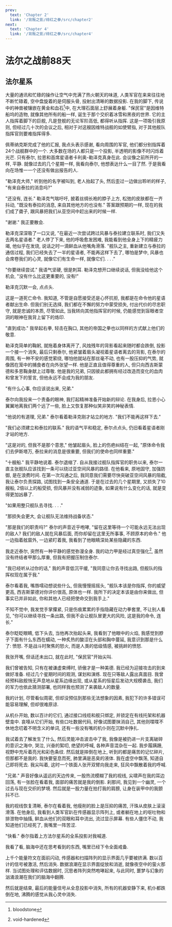 ```yaml
---
prev:
  text: 'Chapter 2'
  link: '/背叛之影/绯红之拳/src/chapter2'
next:
  text: 'Chapter 4'
  link: '/背叛之影/绯红之拳/src/chapter4'
---
```


# 法尔之战前88天

## 法尔星系

大量的通讯和忙碌的操作让空气中充满了热火朝天的味道, 人类军官在来来往往地不断忙碌着, 空中盘旋着的是伺服头骨, 投射出清晰的数据投影. 在我的脚下, 传说中的神兽被镶嵌在黄金和血石[^背叛之影-绯红之拳-chapter2-01]中, 在大理石面层上舒展着身躯. "保民官"是因维特船坞的造物, 就像其他所有的船一样, 诞生于那个交织着冰雪和黑夜的世界. 它的主人指挥着脚下的巨舰, 凡是登舰的无论军阶高低, 都得听从指挥. 这是一项吸引我原则, 但经过几十次的会议之后, 相对于对这艘因维特战舰的如使臂指, 对于其他舰队指挥官则要难指挥得多.

[^背叛之影-绯红之拳-chapter2-01]: bloodstone

佩蒂纳克斯完成了他的汇报, 我点头表示感谢, 看向周围的军官, 他们都分别指挥着24个战舰群中的一个. 大多数在场的人都只是一个投影, 半透明的影像不时闪烁着光芒. 只有泰尔, 拉恩和首席星语者卡利奥-勒泽克真身在此. 会议像之前所开的一样, 平静. 就像过去的几个星期一样, 我看向泰尔, 他想表达什么一目了然. 于是我看向在场惟一一个还没有做出报告的人.

"勒泽克大师," 听到他的名字被叫到, 老人抬起了头, 然后歪过一边做出聆听的样子, "有来自泰拉的消息吗?"

"还没有, 连长." 勒泽克气喘吁吁, 披着丝绸长袍的脖子上方, 松弛的皮肤都在一齐抖动, "既没有泰拉的消息, 来自其他地方的也没有." 答案跟预期的一样, 现在的我们成了聋子, 跟风暴把我们从亚空间中赶出来的时候一样.

"谢谢." 我正要散会.

勒泽克深深吸了一口又说, "在最近一次尝试跨过风暴与泰拉建立联系时, 我们又失去两名星语者." 老人停了下来, 他的呼吸愈发困难, 我能看到他全身上下的精疲力竭, 他似乎在发烧, 说话之时一滴鲜血从他嘴角滑落. "舰队之主, 重新建立与泰拉的通信过程, 我们已经失去了一半的星语者, 不能再这样下去了, 哪怕是梦中, 风暴也会席卷我们的心灵, 就像它们有生命一样, 就像它们. . . ."

"你要继续尝试." 我语气坚硬, 很是刺耳. 勒泽克想开口继续说话, 但我没给他这个机会, "没有什么比这更重要的, 没有!"

勒泽克沉默一会, 点点头.

这是一道死亡命令. 我知道, 不管是自愿接受还是心怀抗拒, 我都是在命令他的星语者献出生命. 但我们别无选择, 我们都在不懈的努力中蒙受损失, 付出代价的尽忠职守, 就是忠诚的本质, 尽管如此, 当我转向其他指挥官的时候, 仍能感觉到盲眼者空洞的眼神在我背上留下的烙印.

"直到成功." 我举起右拳, 轻击在胸口, 其他的帝国之拳也以同样的方式献上他们的敬意.

勒泽克简单的鞠躬, 就拖着身体离开了, 风烛残年的背影看起来随时都会跌倒, 投影一个接一个消失, 最后只剩泰尔, 他紧皱着眉头凝视着星语者离去的背影, 在泰尔的周围, 有一种不安的感觉萦绕, 哪怕他就站在那丝毫不动, 也有一股压抑的气势, 就像困在笼中的捕食者在向外张望一样. 他是正直且值得尊重的人, 但只向西吉斯蒙德和多恩鞠身献上过尊敬. 他是我的兄弟, 只因彼此都拥有经过改造而变化的血肉和曾发下的誓言, 但他永远不会成为我的朋友.

"有什么心事, 你应该说出来, 兄弟."

泰尔向我投来一个责备的眼神, 我打起精神准备开始新的辩论. 在我身后, 拉恩小心翼翼地离我们两个远了一些, 脸上又恢复那种似笑非笑的神秘表情.

"他说的有道理, 兄弟." 泰尔看着勒泽克刚才站立的地方. "我们不能再这样下去."

"我们必须建立和泰拉的联系." 我的语气平和稳定, 泰尔点点头, 仍旧看着星语者刚才站的地方.

"这是对的, 但我不是那个意思," 他皱起眉头, 脸上的伤疤纠结在一起, "原体命令我们去伊斯塔万, 泰拉来的消息是很重要, 但我们的使命也同样重要."

"十艘船." 我平静地说着. 泰尔退缩了. 自从我接过舰队指挥官的职务以来, 泰尔一直主张舰队应该找到一条可以绕过亚空间风暴的路径. 在他看来, 原地固守, 加强防御, 是在浪费时间. 在第一次沟通之后, 我同意我们需要尽快突破亚空间风暴的阻截, 我让泰尔负责探路, 试图找到一条安全通道. 于是在过去的几个星期里, 又损失了10艘船, 2倍以上的船受损, 但风暴并没有减弱的迹象, 如果说有什么变化的话, 就是变得更加凶暴了.

"如果用整只舰队去寻找. . . ."

"那损失会更大, 会让舰队无法维持战备状态."

"那是我们的职责吗?" 泰尔的声音近乎咆哮, "留在这里等待一个可能永远无法出现的敌人? 我们的敌人就在风暴后面, 而你却留在这里无所事事, 不顾原本的命令." 他一边指着舷窗外, 一边紧盯着我, 我看到了他眼睛深处某些隐藏的东西.

我走近泰尔, 突然有一种平静的感觉弥漫全身. 我的动力甲是经过真空强化[^背叛之影-绯红之拳-chapter1-02], 虽然没有终结者甲那么厚重, 但我有把握压制住泰尔.

[^背叛之影-绯红之拳-chapter1-02]: void-hardened

"我已经听从过你的话," 我的声音低沉平缓, "我同意让你去寻找出路, 但舰队的指挥权现在属于我."

泰尔看着我, 嘴唇嚅动想说些什么, 但我慢慢摇摇头, "舰队本该是你指挥, 你的威望更高, 西吉斯蒙德对你评价很高, 原体也一样. 我所下的决定本该是由你来做出, 但事实已并非如此, 你和其他人已经把使命交到我手上."

不知不觉中, 我发觉手掌攥紧, 只是伤痕累累的手指隐藏在动力拳套里, 不让别人看见, "你可以继续寻找一条出路, 但我不会让舰队冒更大的风险, 这是我的命令, 连长."

泰尔眨眨眼睛, 低下头去, 当他再次抬起头来, 我看到了他眼中的火焰, 我感觉到脖子下面有什么东西在蠕动, 一种炙热的酸涩在头部和胸中蔓延, 我意识到那是什么了: 愤怒. 不是战斗时聚焦的怒火, 而是人类的低级情感, 被挑衅的愤怒.

我张开嘴, 但话还未出口, 就在此时, "保民官"开始尖叫.

我们曾被告知, 只有在被谦虚束缚时, 骄傲才是一种美德. 我已经为迎接攻击的到来做好准备. 经过几个星期时间的观测, 谋划和演练. 现在只等敌人露出真面目. 我曾经预料敌舰悄无声息地从星系边缘出现, 或从星系的恒星后发动大规模袭击, 我们的军力也依此猜测部署, 也同样我也预测了来袭敌人的数量.

我的计划, 尽管看似周密, 但却没预估到那些无法想象的因素, 我犯下的许多错误可能容易理解, 但却很难原谅.

从机仆开始, 数以百计的它们, 通过接口线缆和舰只绑定, 并锁定在有线托架和机器壁龛中. 哀嚎从它们开始, 有些口吐数据代码, 好像试图要抹消自己, 其他则喋喋不休地念叨着不明含义的单词, 还有一些没有嘴的机仆则在沉默中挣扎.

我试着去了解发生了什么, 然后灵能冲击波击中了我, 我像是被扔进一片支离破碎的意识之海中, 哭泣, 兴奋的絮叨, 绝望的呼喊, 各种声音混杂在一起. 我步履蹒跚, 视野中充斥着亮光和彩色条纹. 然后就是摔倒在地上, 听到的都是痛苦的记忆碎片, 但那都不是我的. 我快要窒息而死, 肺里满是恶臭的液体. 我在虚空中飘荡, 知道自己即将死去. 我尖叫着, 这时一个铁面人张开双臂向我走来, 狂风中飘散着我的呼喊.

"兄弟." 声音好像从遥远的天边传来, 一股热流模糊了我的视线, 尖啸声在我的耳边回荡, 有一张脸在看着我, 面部的痛苦就是我的倒影. 刹那间, 我见到一个幽灵, 一个过去与现在交织的梦境. 然后就是一股力量在拍打我的肩膀, 让身在装甲中的我颤抖不已.

我的视线恢复清晰, 泰尔在看着我, 他瘦削的脸上是压抑的痛苦, 汗珠从皮肤上滚滚滑落. 在他身后, 我看到人类军官趴在传感器显示阵列上, 或者躺在地上的呕吐物和排泄物中抽搐, 鲜血从他们的双眼和耳中流出, 流过显示屏幕. 有些人僵住不动, 我知道他们已经死了, 我嘴里一阵苦涩.

"快看." 泰尔指着上方法尔星系的全系投影对我喊道.

我看了看, 脑海中还在思考看到的东西, 嘴里已经下令全面戒备.

上千个能量符文在面前闪动, 传感器和扫描阵列的显示界面几乎要被挤满. 数以百计的信号被激活, 然后消失. 数据浪潮在显示界面绽放和消逝, 就像夜空中的萤火那样. 当试图处理和评估数据时, 沉思者阵列突然咆哮起来, 与此同时, 噩梦与幻象的汹涌浪潮在我们的脑海中翻腾.

然后就是结束, 最后的能量信号从全息投影中消失, 所有的机器安静下来, 机仆都跌倒在地, 沸腾的感觉从我心灵中消失.
